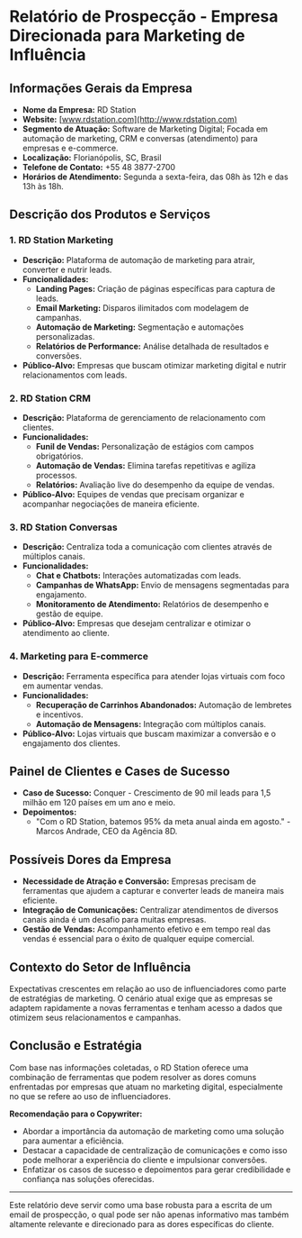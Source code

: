 # Relatório de Prospecção - Empresa Direcionada para Marketing de Influência

## Informações Gerais da Empresa
- **Nome da Empresa:** RD Station
- **Website:** [www.rdstation.com](http://www.rdstation.com)
- **Segmento de Atuação:** Software de Marketing Digital; Focada em automação de marketing, CRM e conversas (atendimento) para empresas e e-commerce.
- **Localização:** Florianópolis, SC, Brasil
- **Telefone de Contato:** +55 48 3877-2700
- **Horários de Atendimento:** Segunda a sexta-feira, das 08h às 12h e das 13h às 18h.

## Descrição dos Produtos e Serviços
### 1. RD Station Marketing
- **Descrição:** Plataforma de automação de marketing para atrair, converter e nutrir leads.
- **Funcionalidades:**
  - **Landing Pages:** Criação de páginas específicas para captura de leads.
  - **Email Marketing:** Disparos ilimitados com modelagem de campanhas.
  - **Automação de Marketing:** Segmentação e automações personalizadas.
  - **Relatórios de Performance:** Análise detalhada de resultados e conversões.
- **Público-Alvo:** Empresas que buscam otimizar marketing digital e nutrir relacionamentos com leads.

### 2. RD Station CRM
- **Descrição:** Plataforma de gerenciamento de relacionamento com clientes.
- **Funcionalidades:**
  - **Funil de Vendas:** Personalização de estágios com campos obrigatórios.
  - **Automação de Vendas:** Elimina tarefas repetitivas e agiliza processos.
  - **Relatórios:** Avaliação live do desempenho da equipe de vendas.
- **Público-Alvo:** Equipes de vendas que precisam organizar e acompanhar negociações de maneira eficiente.

### 3. RD Station Conversas
- **Descrição:** Centraliza toda a comunicação com clientes através de múltiplos canais.
- **Funcionalidades:**
  - **Chat e Chatbots:** Interações automatizadas com leads.
  - **Campanhas de WhatsApp:** Envio de mensagens segmentadas para engajamento.
  - **Monitoramento de Atendimento:** Relatórios de desempenho e gestão de equipe.
- **Público-Alvo:** Empresas que desejam centralizar e otimizar o atendimento ao cliente.

### 4. Marketing para E-commerce
- **Descrição:** Ferramenta específica para atender lojas virtuais com foco em aumentar vendas.
- **Funcionalidades:**
  - **Recuperação de Carrinhos Abandonados:** Automação de lembretes e incentivos.
  - **Automação de Mensagens:** Integração com múltiplos canais.
- **Público-Alvo:** Lojas virtuais que buscam maximizar a conversão e o engajamento dos clientes.

## Painel de Clientes e Cases de Sucesso
- **Caso de Sucesso:** Conquer - Crescimento de 90 mil leads para 1,5 milhão em 120 países em um ano e meio.
- **Depoimentos:**
  - "Com o RD Station, batemos 95% da meta anual ainda em agosto." - Marcos Andrade, CEO da Agência 8D.

## Possíveis Dores da Empresa
- **Necessidade de Atração e Conversão:** Empresas precisam de ferramentas que ajudem a capturar e converter leads de maneira mais eficiente.
- **Integração de Comunicações:** Centralizar atendimentos de diversos canais ainda é um desafio para muitas empresas.
- **Gestão de Vendas:** Acompanhamento efetivo e em tempo real das vendas é essencial para o éxito de qualquer equipe comercial.

## Contexto do Setor de Influência
Expectativas crescentes em relação ao uso de influenciadores como parte de estratégias de marketing. O cenário atual exige que as empresas se adaptem rapidamente a novas ferramentas e tenham acesso a dados que otimizem seus relacionamentos e campanhas.

## Conclusão e Estratégia
Com base nas informações coletadas, o RD Station oferece uma combinação de ferramentas que podem resolver as dores comuns enfrentadas por empresas que atuam no marketing digital, especialmente no que se refere ao uso de influenciadores. 

**Recomendação para o Copywriter:** 
- Abordar a importância da automação de marketing como uma solução para aumentar a eficiência.
- Destacar a capacidade de centralização de comunicações e como isso pode melhorar a experiência do cliente e impulsionar conversões.
- Enfatizar os casos de sucesso e depoimentos para gerar credibilidade e confiança nas soluções oferecidas.

---

Este relatório deve servir como uma base robusta para a escrita de um email de prospecção, o qual pode ser não apenas informativo mas também altamente relevante e direcionado para as dores específicas do cliente.
